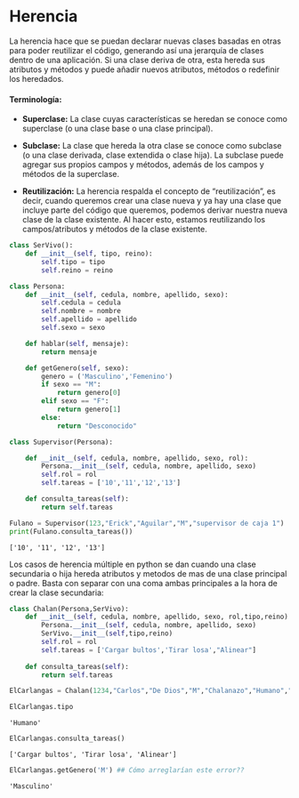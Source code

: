 # Herencia 

La herencia hace que se puedan declarar nuevas clases basadas en otras para poder reutilizar el código, generando así una jerarquía de clases dentro de una aplicación. Si una clase deriva de otra, esta hereda sus atributos y métodos y puede añadir nuevos atributos, métodos o redefinir los heredados.

#### Terminología:

- **Superclase:** La clase cuyas características se heredan se conoce como superclase (o una clase base o una clase principal).

- **Subclase:** La clase que hereda la otra clase se conoce como subclase (o una clase derivada, clase extendida o clase hija). La subclase puede agregar sus propios campos y métodos, además de los campos y métodos de la superclase.

- **Reutilización:** La herencia respalda el concepto de “reutilización”, es decir, cuando queremos crear una clase nueva y ya hay una clase que incluye parte del código que queremos, podemos derivar nuestra nueva clase de la clase existente. Al hacer esto, estamos reutilizando los campos/atributos y métodos de la clase existente.

```python
class SerVivo():
    def __init__(self, tipo, reino):
        self.tipo = tipo
        self.reino = reino
```


```python
class Persona:
    def __init__(self, cedula, nombre, apellido, sexo):
        self.cedula = cedula
        self.nombre = nombre
        self.apellido = apellido
        self.sexo = sexo

    def hablar(self, mensaje):
        return mensaje

    def getGenero(self, sexo):
        genero = ('Masculino','Femenino')
        if sexo == "M":
            return genero[0]
        elif sexo == "F":
            return genero[1]
        else:
            return "Desconocido"
```

```python
class Supervisor(Persona):

    def __init__(self, cedula, nombre, apellido, sexo, rol):
        Persona.__init__(self, cedula, nombre, apellido, sexo)
        self.rol = rol
        self.tareas = ['10','11','12','13']

    def consulta_tareas(self):
        return self.tareas
```


```python
Fulano = Supervisor(123,"Erick","Aguilar","M","supervisor de caja 1")
print(Fulano.consulta_tareas())
```

    ['10', '11', '12', '13']


Los casos de herencia múltiple en python se dan cuando una clase secundaria o hija hereda atributos y metodos de mas de una clase principal o padre. Basta con separar con una coma ambas principales a la hora de crear la clase secundaria:


```python
class Chalan(Persona,SerVivo):
    def __init__(self, cedula, nombre, apellido, sexo, rol,tipo,reino):
        Persona.__init__(self, cedula, nombre, apellido, sexo)
        SerVivo.__init__(self,tipo,reino)
        self.rol = rol
        self.tareas = ['Cargar bultos','Tirar losa',"Alinear"]
        
    def consulta_tareas(self):
        return self.tareas
```


```python
ElCarlangas = Chalan(1234,"Carlos","De Dios","M","Chalanazo","Humano","Animal")
```


```python
ElCarlangas.tipo
```




    'Humano'




```python
ElCarlangas.consulta_tareas()
```




    ['Cargar bultos', 'Tirar losa', 'Alinear']




```python
ElCarlangas.getGenero('M') ## Cómo arreglarían este error??
```




    'Masculino'
